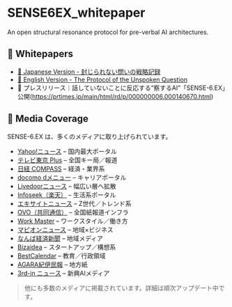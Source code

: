 # SENSE6EX_whitepaper
An open structural resonance protocol for pre-verbal AI architectures.
## 📄 Whitepapers

- [📘 Japanese Version - 封じられない問いの戦略記録](SENSE-6.EX%20封じられない問いの戦略記録.pdf)
- [📙 English Version - The Protocol of the Unspoken Question](SENSE-6.EX%20The%20Protocol%20of%20the%20Unspoken%20Question.pdf)
- 📰 プレスリリース｜話していないことに反応する“察するAI”「SENSE-6.EX」公開(https://prtimes.jp/main/html/rd/p/000000006.000140670.html)
## 📰 Media Coverage

SENSE-6.EX は、多くのメディアに取り上げられています。

- [Yahoo!ニュース](https://news.yahoo.co.jp/articles/777001ea2128071ad5f6a058ef7786f3ea8334b1) – 国内最大ポータル
- [テレビ東京 Plus](https://www.tv-tokyo.co.jp/plus/external-pr/entry/20541.html) – 全国キー局／報道
- [日経 COMPASS](https://www.nikkei.com/compass/content/PRTKDB000000006_000140670/preview) – 経済・業界系
- [docomo dメニュー](https://topics.smt.docomo.ne.jp/article/ovo/life/ovo-O2053541) – キャリアポータル
- [Livedoorニュース](https://news.livedoor.com/pr_article/detail/28776458/) – 幅広い層へ拡散
- [Infoseek（楽天）](https://news.infoseek.co.jp/article/ovo_O2053541/) – 生活系ポータル
- [エキサイトニュース](https://www.excite.co.jp/news/article/Ovo_2053541/) – Z世代／トレンド系
- [OVO（共同通信）](https://ovo.kyodo.co.jp/news/biz/a-2053541) – 全国紙報道インフラ
- [Work Master](https://www.work-master.net/2025355262) – ワークスタイル／働き方
- [マピオンニュース](https://www.mapion.co.jp/smp/news/release/000000006.000140670/) – 地域×ビジネス
- [なんば経済新聞](https://namba.keizai.biz/release/413602/) – 地域メディア
- [Bizaidea](https://bizaidea.com/press-release/29485/) – スタートアップ／構想系
- [BestCalendar](https://bestcalendar.jp/articles/press/51390) – 教育／行政領域
- [AGARA紀伊民報](https://www.agara.co.jp/sp/article/495799) – 地方紙
- [3rd-in ニュース](https://news.3rd-in.co.jp/article/89abf8b8-33ad-11f0-a477-9ca3ba083d71#gsc.tab=0) – 新興AIメディア

> 他にも多数のメディアに掲載されています。詳細は順次アップデート中です。
